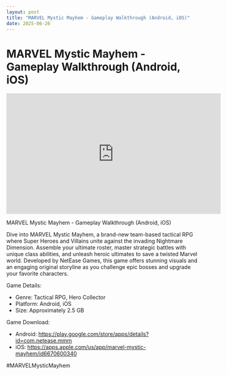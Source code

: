 ```yaml
---
layout: post
title: "MARVEL Mystic Mayhem - Gameplay Walkthrough (Android, iOS)"
date: 2025-06-26
---
```


<h1>MARVEL Mystic Mayhem - Gameplay Walkthrough (Android, iOS)</h1>

<iframe width="560" height="315" src="https://www.youtube.com/embed/2DCdnbNo-Pc" frameborder="0" allowfullscreen></iframe>

<p>MARVEL Mystic Mayhem - Gameplay Walkthrough (Android, iOS)

Dive into MARVEL Mystic Mayhem, a brand-new team-based tactical RPG where Super Heroes and Villains unite against the invading Nightmare Dimension. Assemble your ultimate roster, master strategic battles with unique class abilities, and unleash heroic ultimates to save a twisted Marvel world. Developed by NetEase Games, this game offers stunning visuals and an engaging original storyline as you challenge epic bosses and upgrade your favorite characters.

Game Details:

- Genre: Tactical RPG, Hero Collector
- Platform: Android, iOS
- Size: Approximately 2.5 GB

Game Download:

- Android: https://play.google.com/store/apps/details?id=com.netease.mmm
- iOS: https://apps.apple.com/us/app/marvel-mystic-mayhem/id6670600340

#MARVELMysticMayhem</p>
